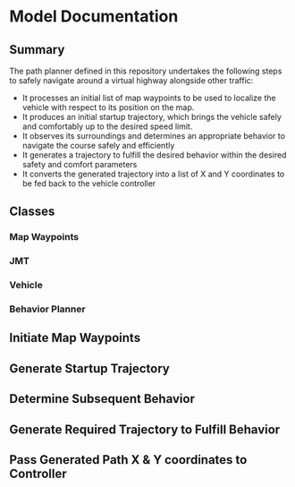 # Model Documentation

## Summary

The path planner defined in this repository undertakes the following steps to safely navigate around a virtual highway alongside other traffic:

  - It processes an initial list of map waypoints to be used to localize the vehicle with respect to its position on the map.
  - It produces an initial startup trajectory, which brings the vehicle safely and comfortably up to the desired speed limit.
  - It observes its surroundings and determines an appropriate behavior to navigate the course safely and efficiently
  - It generates a trajectory to fulfill the desired behavior within the desired safety and comfort parameters
  - It converts the generated trajectory into a list of X and Y coordinates to be fed back to the vehicle controller

## Classes

### Map Waypoints

### JMT

### Vehicle

### Behavior Planner

## Initiate Map Waypoints

## Generate Startup Trajectory

## Determine Subsequent Behavior

## Generate Required Trajectory to Fulfill Behavior

## Pass Generated Path X & Y coordinates to Controller
